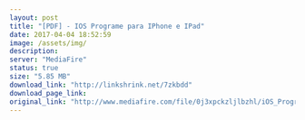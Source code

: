 ```yaml
---
layout: post
title: "[PDF] - IOS Programe para IPhone e IPad"
date: 2017-04-04 18:52:59
image: /assets/img/
description:
server: "MediaFire"
status: true
size: "5.85 MB"
download_link: "http://linkshrink.net/7zkbdd"
download_page_link:
original_link: "http://www.mediafire.com/file/0j3xpckzljlbzhl/iOS_Programe_para_iPhone_e_iPad.pdf"
---
```

